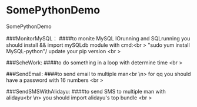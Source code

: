 # SomePythonDemo
SomePythonDemo

###MonitorMySQL：
####to monite MySQL IOrunning and SQLrunning 
you should install && import mySQLdb module with cmd:<br \>
"sudo yum install MySQL-python"/ update your pip version 
<br \>



###ScheWork:
####to do something in a loop with determine time
<br \>



###SendEmail:
####to send email to multiple man<br \n>
for qq you should have a password with 16 numbers
<br \>


###SendSMSWithAlidayu:
####to send SMS to multiple man with alidayu<br \n>
you should import alidayu's top bundle
<br \>
 

